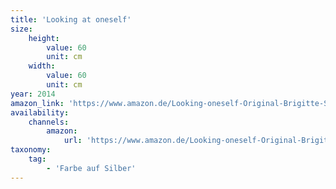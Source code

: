 ```yaml
---
title: 'Looking at oneself'
size:
    height:
        value: 60
        unit: cm
    width:
        value: 60
        unit: cm
year: 2014
amazon_link: 'https://www.amazon.de/Looking-oneself-Original-Brigitte-Smith/dp/B073TZ8KRF'
availability:
    channels:
        amazon:
            url: 'https://www.amazon.de/Looking-oneself-Original-Brigitte-Smith/dp/B073TZ8KRF'
taxonomy:
    tag:
        - 'Farbe auf Silber'
---
```

